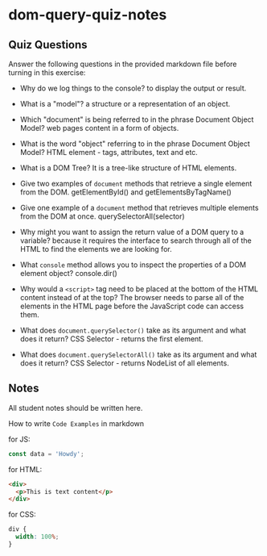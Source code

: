# dom-query-quiz-notes

## Quiz Questions

Answer the following questions in the provided markdown file before turning in this exercise:

- Why do we log things to the console?
  to display the output or result.

- What is a "model"?
  a structure or a representation of an object.

- Which "document" is being referred to in the phrase Document Object Model?
  web pages content in a form of objects.

- What is the word "object" referring to in the phrase Document Object Model?
  HTML element - tags, attributes, text and etc.

- What is a DOM Tree?
  It is a tree-like structure of HTML elements.

- Give two examples of `document` methods that retrieve a single element from the DOM.
  getElementById() and getElementsByTagName()

- Give one example of a `document` method that retrieves multiple elements from the DOM at once.
  querySelectorAll(selector)

- Why might you want to assign the return value of a DOM query to a variable?
  because it requires the interface to search through all of the HTML to find the elements we are looking for.

- What `console` method allows you to inspect the properties of a DOM element object?
  console.dir()

- Why would a `<script>` tag need to be placed at the bottom of the HTML content instead of at the top?
  The browser needs to parse all of the elements in the HTML page before the JavaScript code can access them.

- What does `document.querySelector()` take as its argument and what does it return?
  CSS Selector - returns the first element.

- What does `document.querySelectorAll()` take as its argument and what does it return?
  CSS Selector - returns NodeList of all elements.

## Notes

All student notes should be written here.

How to write `Code Examples` in markdown

for JS:

```javascript
const data = 'Howdy';
```

for HTML:

```html
<div>
  <p>This is text content</p>
</div>
```

for CSS:

```css
div {
  width: 100%;
}
```
